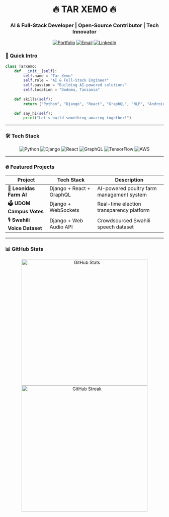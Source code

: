 
<h1 align="center">🔥 TAR XEMO 🔥</h1>
<h3 align="center">AI & Full-Stack Developer | Open-Source Contributor | Tech Innovator</h3>

<p align="center">
  <a href="https://mtawa.tarxemo.com/"><img src="https://img.shields.io/badge/Portfolio-FF5722?style=for-the-badge&logo=google-chrome&logoColor=white" alt="Portfolio"></a>
  <a href="mailto:code@tarxemo.com"><img src="https://img.shields.io/badge/Email-D14836?style=for-the-badge&logo=gmail&logoColor=white" alt="Email"></a>
  <a href="https://www.linkedin.com/in/tar-xemo"><img src="https://img.shields.io/badge/LinkedIn-0077B5?style=for-the-badge&logo=linkedin&logoColor=white" alt="LinkedIn"></a>
</p>


### **🚀 Quick Intro**
```python
class Tarxemo:
    def __init__(self):
        self.name = "Tar Xemo"
        self.role = "AI & Full-Stack Engineer"
        self.passion = "Building AI-powered solutions"
        self.location = "Dodoma, Tanzania"
    
    def skills(self):
        return ["Python", "Django", "React", "GraphQL", "NLP", "Android", "AWS"]
    
    def say_hi(self):
        print("Let's build something amazing together!")
```

---

### **🛠️ Tech Stack**
<p align="center">
  <img src="https://img.shields.io/badge/Python-3776AB?style=for-the-badge&logo=python&logoColor=white" alt="Python">
  <img src="https://img.shields.io/badge/Django-092E20?style=for-the-badge&logo=django&logoColor=white" alt="Django">
  <img src="https://img.shields.io/badge/React-61DAFB?style=for-the-badge&logo=react&logoColor=black" alt="React">
  <img src="https://img.shields.io/badge/GraphQL-E10098?style=for-the-badge&logo=graphql&logoColor=white" alt="GraphQL">
  <img src="https://img.shields.io/badge/TensorFlow-FF6F00?style=for-the-badge&logo=tensorflow&logoColor=white" alt="TensorFlow">
  <img src="https://img.shields.io/badge/AWS-232F3E?style=for-the-badge&logo=amazon-aws&logoColor=white" alt="AWS">
</p>

---

### **🔥 Featured Projects**
| Project | Tech Stack | Description |
|---------|------------|-------------|
| 🐓 **Leonidas Farm AI** | Django + React + GraphQL | AI-powered poultry farm management system |
| 🗳 **UDOM Campus Votes** | Django + WebSockets | Real-time election transparency platform |
| 🎙️ **Swahili Voice Dataset** | Django + Web Audio API | Crowdsourced Swahili speech dataset |

---

### **📊 GitHub Stats**
<p align="center">
  <img src="https://github-readme-stats.vercel.app/api?username=tarxemo&show_icons=true&theme=radical" alt="GitHub Stats" width="400">
  <img src="https://github-readme-streak-stats.herokuapp.com/?user=tarxemo&theme=radical" alt="GitHub Streak" width="400">
</p>
